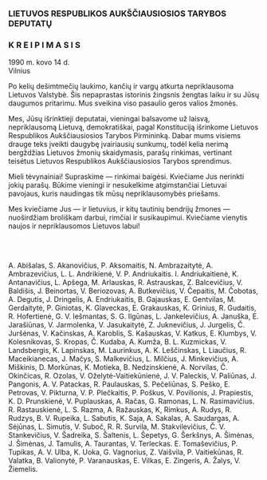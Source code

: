 ### LIETUVOS RESPUBLIKOS AUKŠČIAUSIOSIOS TARYBOS DEPUTATŲ

### K R E I P I M A S I S

1990 m. kovo 14 d.  
Vilnius

Po kelių dešimtmečių laukimo, kančių ir vargų atkurta nepriklausoma Lietuvos Valstybė. Šis nepaprastas istorinis žingsnis žengtas laiku ir su Jūsų daugumos pritarimu. Mus sveikina viso pasaulio geros valios žmonės.

Mes, Jūsų išrinktieji deputatai, vieningai balsavome už laisvą, nepriklausomą Lietuvą, demokratiškai, pagal Konstituciją išrinkome Lietuvos Respublikos Aukščiausiosios Tarybos Pirmininką. Dabar mums visiems drauge teks įveikti daugybę įvairiausių sunkumų, todėl kelia nerimą bergždžias Lietuvos žmonių skaidymasis, parašų rinkimas, vertinant teisėtus Lietuvos Respublikos Aukščiausiosios Tarybos sprendimus.

Mieli tėvynainiai! Supraskime — rinkimai baigėsi. Kviečiame Jus nerinkti jokių parašų. Būkime vieningi ir nesukelkime atgimstančiai Lietuvai pavojaus, kuris naudingas tik mūsų nepriklausomybės priešams.

Mes kviečiame Jus — ir lietuvius, ir kitų tautinių bendrijų žmones — nuoširdžiam broliškam darbui, rimčiai ir susikaupimui. Kviečiame vienytis naujos ir nepriklausomos Lietuvos labui!

&nbsp;  
&nbsp;  

A. Abišalas, S. Akanovičius, P. Aksomaitis, N. Ambrazaitytė, A. Ambrazevičius, L. L. Andrikienė, V. P. Andriukaitis. l. Andriukaitienė, K. Antanavičius, L. Apšega, M. Arlauskas, R. Astrauskas, Z. Balcevičius, V. Baldišis, J. Beinortas, V. Beriozovas, A. Butkevičius, V. Čepaitis, M. Čobotas, A. Degutis, J. Dringelis, A. Endriukaitis, B. Gajauskas, E. Gentvilas, M. Gerdaitytė, P. Giniotas, K. Glaveckas, E. Grakauskas, K. Grinius, R. Gudaitis, R. Hofertienė, G. V. Iešmantas, S. G. Ilgūnas, L. Jankelevičius, A. Januška, E. Jarašiūnas, V. Jarmolenka, V. Jasukaitytė, Z. Juknevičius, J. Jurgelis, Č. Juršėnas, V. Kačinskas, A. Karoblis, S. Kašauskas, V. Katkus, E. Klumbys, V. Kolesnikovas, S. Kropas, Č. Kudaba, A. Kumža, B. L. Kuzmickas, V. Landsbergis, K. Lapinskas, M. Laurinkus, A. K. Leščinskas, L Liaučius, R. Maceikianecas, J. Mačys, S. Malkevičius, L. Milčius, J. Minkevičius, A. Miškinis, D. Morkūnas, K. Motieka, B. Nedzinskienė, A. Norvilas, Č. Okinčicas, R. Ozolas, V. Oželytė-Vaitiekūnienė, J. V. Paleckis, V. Paliūnas, J. Pangonis, A. V. Patackas, R. Paulauskas, S. Pečeliūnas, S. Peško, E. Petrovas, V. Pikturna, V. P. Plečkaitis, P. Poškus, V. Povilionis, J. Prapiestis, K. D. Prunskienė, V. Puplauskas, A. Račas, G. Ramonas, L. N. Rasimavičius. R. Rastauskienė, L. S. Razma, A. Ražauskas, K, Rimkus, A. Rudys, R. Rudzys, B. V. Rupeika, L. Sabutis, K. Saja, A. Sakalas, A. Saudargas, A. Sėjūnas, L. Simutis, V. Suboč, R. R. Survila, M. Stakvilevičius, Č. V. Stankevičius, V. Šadreika, S. Šaltenis, L. Šepetys, G. Šerkšnys, A. Šimėnas, J. Šimėnas, J. Tamulis, A. Taurantas, V. Terleckas. E. Tomaševičius, P. Tupikas, A. V. Ulba, K. Uoka, G. Vagnorius, Z. Vaišvila, P. Vaitiekūnas, R. Valatka, B. Valionytė, P. Varanauskas, E. Vilkas, E. Zingeris, A. Žalys, V. Žiemelis.
